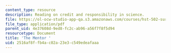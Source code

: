 ```yaml
---
content_type: resource
description: Reading on credit and responsibility in science.
file: https://ol-ocw-studio-app-qa.s3.amazonaws.com/courses/hst-502-survival-skills-for-researchers-the-responsible-conduct-of-research-spring-2003/2516af8ffb4ac02a23e3c549edeafaaa_5athementor.pdf
file_type: application/pdf
parent_uid: 4e37608d-9ed8-fc2c-ab96-a56f7f8f5d94
resourcetype: Document
title: 'The Mentor '
uid: 2516af8f-fb4a-c02a-23e3-c549edeafaaa
---
```

